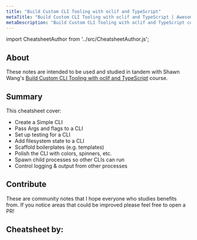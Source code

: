```yaml
---
title: "Build Custom CLI Tooling with oclif and TypeScript"
metaTitle: "Build Custom CLI Tooling with oclif and TypeScript | Awesome Cheatsheets"
metaDescription: "Build Custom CLI Tooling with oclif and TypeScript course"
---
```


import CheatsheetAuthor from '../src/CheatsheetAuthor.js';

## About

These notes are intended to be used and studied in tandem with Shawn Wang's [Build Custom CLI Tooling with oclif and TypeScript](https://egghead.io/courses/immutable-javascript-data-structures-with-immer) course.

## Summary

This cheatsheet cover:

- Create a Simple CLI
- Pass Args and flags to a CLI
- Set up testing for a CLI
- Add filesystem state to a CLI
- Scaffold boilerplates (e.g. templates)
- Polish the CLI with colors, spinners, etc.
- Spawn child processes so other CLIs can run
- Control logging & output from other processes

## Contribute

These are community notes that I hope everyone who studies benefits from. If you notice areas that could be improved please feel free to open a PR!

## Cheatsheet by:

<CheatsheetAuthor 
    name="Lauro Silva"
    twitterUrl="https://twitter.com/laurosilvacom"
    githubUrl="https://github.com/laurosilvacom"
/>
